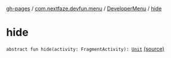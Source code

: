 [gh-pages](../../index.md) / [com.nextfaze.devfun.menu](../index.md) / [DeveloperMenu](index.md) / [hide](.)

# hide

`abstract fun hide(activity: FragmentActivity): `[`Unit`](https://kotlinlang.org/api/latest/jvm/stdlib/kotlin/-unit/index.html) [(source)](https://github.com/NextFaze/dev-fun/tree/master/devfun-menu/src/main/java/com/nextfaze/devfun/menu/DeveloperMenu.kt#L24)